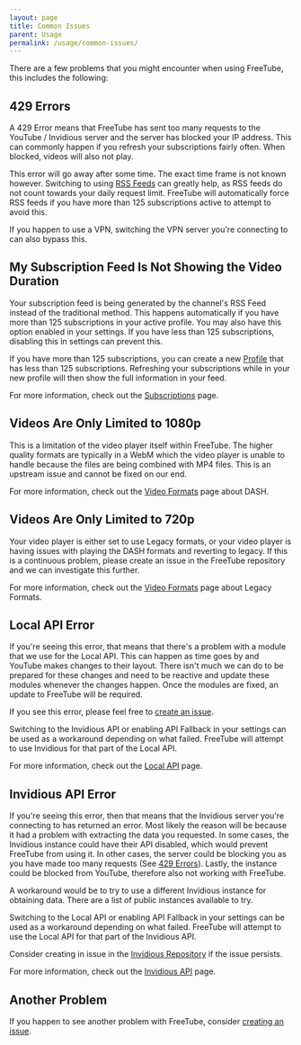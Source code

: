 ```yaml
---
layout: page
title: Common Issues
parent: Usage
permalink: /usage/common-issues/
---
```


There are a few problems that you might encounter when using FreeTube, this includes the following:

## 429 Errors

A 429 Error means that FreeTube has sent too many requests to the YouTube / Invidious server and the server has blocked your IP address. This can commonly happen if you refresh your subscriptions fairly often. When blocked, videos will also not play.

This error will go away after some time. The exact time frame is not known however. Switching to using [RSS Feeds](/usage/subscriptions) can greatly help, as RSS feeds do not count towards your daily request limit. FreeTube will automatically force RSS feeds if you have more than 125 subscriptions active to attempt to avoid this.

If you happen to use a VPN, switching the VPN server you're connecting to can also bypass this.

## My Subscription Feed Is Not Showing the Video Duration

Your subscription feed is being generated by the channel's RSS Feed instead of the traditional method. This happens automatically if you have more than 125 subscriptions in your active profile. You may also have this option enabled in your settings. If you have less than 125 subscriptions, disabling this in settings can prevent this.

If you have more than 125 subscriptions, you can create a new [Profile](/usage/profiles) that has less than 125 subscriptions. Refreshing your subscriptions while in your new profile will then show the full information in your feed.

For more information, check out the [Subscriptions](/usage/subscriptions) page.

## Videos Are Only Limited to 1080p

This is a limitation of the video player itself within FreeTube. The higher quality formats are typically in a WebM which the video player is unable to handle because the files are being combined with MP4 files. This is an upstream issue and cannot be fixed on our end.

For more information, check out the [Video Formats](/usage/video-formats) page about DASH.

## Videos Are Only Limited to 720p

Your video player is either set to use Legacy formats, or your video player is having issues with playing the DASH formats and reverting to legacy. If this is a continuous problem, please create an issue in the FreeTube repository and we can investigate this further.

For more information, check out the [Video Formats](/usage/video-formats) page about Legacy Formats.

## Local API Error

If you're seeing this error, that means that there's a problem with a module that we use for the Local API. This can happen as time goes by and YouTube makes changes to their layout. There isn't much we can do to be prepared for these changes and need to be reactive and update these modules whenever the changes happen. Once the modules are fixed, an update to FreeTube will be required.

If you see this error, please feel free to [create an issue](/community/creating-an-issue).

Switching to the Invidious API or enabling API Fallback in your settings can be used as a workaround depending on what failed. FreeTube will attempt to use Invidious for that part of the Local API.

For more information, check out the [Local API](/usage/local-api) page.

## Invidious API Error

If you're seeing this error, then that means that the Invidious server you're connecting to has returned an error. Most likely the reason will be because it had a problem with extracting the data you requested. In some cases, the Invidious instance could have their API disabled, which would prevent FreeTube from using it. In other cases, the server could be blocking you as you have made too many requests (See [429 Errors](#429-errors)). Lastly, the instance could be blocked from YouTube, therefore also not working with FreeTube.

A workaround would be to try to use a different Invidious instance for obtaining data. There are a list of public instances available to try.

Switching to the Local API or enabling API Fallback in your settings can be used as a workaround depending on what failed. FreeTube will attempt to use the Local API for that part of the Invidious API.

Consider creating in issue in the [Invidious Repository](https://github.com/iv-org/invidious) if the issue persists.

For more information, check out the [Invidious API](/usage/invidious-api) page.

## Another Problem

If you happen to see another problem with FreeTube, consider [creating an issue](/community/creating-an-issue).
